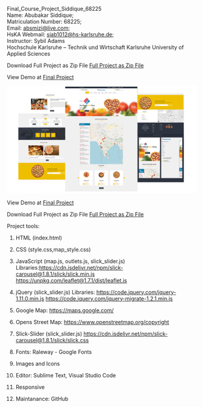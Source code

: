 Final_Course_Project_Siddique_68225 <br>
Name: Abubakar Siddique; <br>
Matriculation Number: 68225; <br>
Email: absmizi@live.com; <br>
HsKA Webmail: siab1012@hs-karlsruhe.de; <br>
Instructor: Sybil Adams <br>
Hochschule Karlsruhe – Technik und Wirtschaft
Karlsruhe University of Applied Sciences

Download Full Project as Zip File <a href="https://github.com/absmizi/Final_Course_Project/archive/main.zip">Full Project as Zip File</a>

View Demo at <a href="https://absmizi.github.io/Final_Course_Project/">Final Project</a>

<p><a target="_blank" rel="noopener noreferrer" href="https://raw.githubusercontent.com/absmizi/Final_Course_Project/main/Website_Demo.png"><img src="https://raw.githubusercontent.com/absmizi/Final_Course_Project/main/Website_Demo.png" style="max-width:100%;"></a></p>

View Demo at <a href="https://absmizi.github.io/Final_Course_Project/">Final Project</a>

Download Full Project as Zip File <a href="https://github.com/absmizi/Final_Course_Project/archive/main.zip">Full Project as Zip File</a>

Project tools:

1. 	HTML (index.html)
2.	CSS (style.css,map_style.css)
3.	JavaScript (map.js, outlets.js, slick_slider.js)
		Libraries:https://cdn.jsdelivr.net/npm/slick-carousel@1.8.1/slick/slick.min.js https://unpkg.com/leaflet@1.7.1/dist/leaflet.js

4.	jQuery (slick_slider.js)
		Libraries: https://code.jquery.com/jquery-1.11.0.min.js
		https://code.jquery.com/jquery-migrate-1.2.1.min.js
						
5.	Google Map: https://maps.google.com/

6. 	Opens Street Map: https://www.openstreetmap.org/copyright
	
7. 	Slick-Slider (slick_slider.js) 
	https://cdn.jsdelivr.net/npm/slick-carousel@1.8.1/slick/slick.css
	
8.	Fonts: Raleway - Google Fonts
	
9.	Images and Icons

10.	Editor: Sublime Text, Visual Studio Code

11.	Responsive

12.	Maintanance: GitHub

